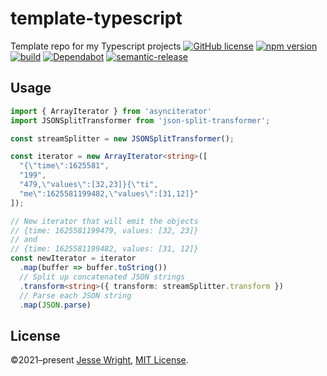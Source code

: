 # template-typescript
Template repo for my Typescript projects
[![GitHub license](https://img.shields.io/github/license/jeswr/json-split-transformer.svg)](https://github.com/jeswr/json-split-transformer/blob/master/LICENSE)
[![npm version](https://img.shields.io/npm/v/@jeswr/json-split-transformer.svg)](https://www.npmjs.com/package/@jeswr/json-split-transformer)
[![build](https://img.shields.io/github/workflow/status/jeswr/json-split-transformer/Node.js%20CI)](https://github.com/jeswr/json-split-transformer/tree/main/)
[![Dependabot](https://badgen.net/badge/Dependabot/enabled/green?icon=dependabot)](https://dependabot.com/)
[![semantic-release](https://img.shields.io/badge/%20%20%F0%9F%93%A6%F0%9F%9A%80-semantic--release-e10079.svg)](https://github.com/semantic-release/semantic-release)

## Usage
```ts
import { ArrayIterator } from 'asynciterator'
import JSONSplitTransformer from 'json-split-transformer';

const streamSplitter = new JSONSplitTransformer();

const iterator = new ArrayIterator<string>([
  "{\"time\":1625581",
  "199",
  "479,\"values\":[32,23]}{\"ti",
  "me\":1625581199482,\"values\":[31,12]}"
]);

// New iterator that will emit the objects
// {time: 1625581199479, values: [32, 23]}
// and
// {time: 1625581199482, values: [31, 12]}
const newIterator = iterator
  .map(buffer => buffer.toString())
  // Split up concatenated JSON strings
  .transform<string>({ transform: streamSplitter.transform })
  // Parse each JSON string
  .map(JSON.parse)
```
## License
©2021–present
[Jesse Wright](https://github.com/jeswr),
[MIT License](https://github.com/jeswr/useState/blob/master/LICENSE).
